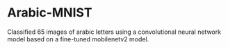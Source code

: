 # Arabic-MNIST

Classified 65 images of arabic letters using a convolutional neural network model based on a fine-tuned mobilenetv2 model. 

